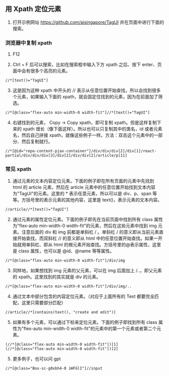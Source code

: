 ## 用 Xpath 定位元素

1. 打开示例网址 https://github.com/aisingapore/TagUI 并在页面中进行下面的搜索。

### 浏览器中复制 xpath

1. F12

2. Ctrl + F 后可以搜索，比如在搜索框中输入下方 xpath 之后、按下 enter、页面中会有很多个高亮的元素。

```xpath
//*[text()="TagUI"]
```

3. 这是因为这种 xpath 中开头的 // 表示从任意位置开始查找，所以会找到很多个元素，如果输入下面的 xpath，就会固定住找到的元素，因为在前面加了筛选。

```xpath
//*[@class="flex-auto min-width-0 width-fit"]//*[text()="TagUI"]
```

4. 右键找到的元素， Copy -> Copy xpath，即可复制 xpath。但是这样复制下来的 xpath 很长（像下面这样）。所以也可以只复制其中的类名，id 或者元素名，然后自己拼接 xpath，就像这些例子一样。方法：双击这个元素中的一部分、然后复制就行。

```xpath
//*[@id="repo-content-pjax-container"]/div/div/div[2]/div[1]/react-partial/div/div/div[3]/div[2]/div/div[2]/article/p[11]
```

### 常见 xpath

1. 通过元素的文本内容定位元素。下面的例子即在所有页面的元素中先找到 html 的 article 元素，然后在 article 元素中的任意位置开始找到文本内容为"TagUI"的元素。这里的 \* 表示任意元素，所以可以是 div、p、span 等等。方括号里的表示元素的其他内容，这里是 text()，表示元素的文本内容。

```xpath
//article//*[text()="TagUI"]
```

2. 通过元素的属性定位元素。下面的例子即先在当前页面中找到所有 class 属性为"flex-auto min-width-0 width-fit"的元素，然后在这些元素中找到 img 元素。注意后面的 div 和 img 前都是单斜杠 / 。单斜杠 / 的意义即从当前元素直接开始查找，而双斜杠 // 的意义即从 html 中的任意位置开始查找。如果一开始就用单斜杠、即从 html 的根元素开始查找。方括号里的@表示属性，这里是 class 属性，也可以是 @id、@name 等等属性。

```xpath
//*[@class="flex-auto min-width-0 width-fit"]/div/img
```

3. 同样地，如果想找到 img 元素的父元素，可以在 img 后面加上 /..，即父元素的 xpath。这里找到的其实就是 div 的元素。

```xpath
//*[@class="flex-auto min-width-0 width-fit"]/div/img/..
```

4. 通过文本中部分包含的内容定位元素。（对应于上面所有的 Text 都要完全匹配，这里只需要部分匹配）

```xpath
//article//*[contains(text(), "create and edit")]
```

5. 如果有多个元素，可以通过下标来定位元素。下面的例子即找到所有 class 属性为"flex-auto min-width-0 width-fit"的元素中的第一个元素或者第二个元素。

```xpath
(//*[@class="flex-auto min-width-0 width-fit"])[1]
(//*[@class="flex-auto min-width-0 width-fit"])[2]
```

5. 更多例子，也可以问 gpt

```xpath
//*[@class="Box-sc-g0xbh4-0 iWFGlI"]//input
```

